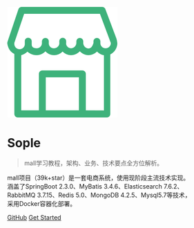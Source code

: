 ![logo](images/mall.svg)

# Sople

> mall学习教程，架构、业务、技术要点全方位解析。

mall项目（39k+star）是一套电商系统，使用现阶段主流技术实现。  
涵盖了SpringBoot 2.3.0、MyBatis 3.4.6、Elasticsearch 7.6.2、  
RabbitMQ 3.7.15、Redis 5.0、MongoDB 4.2.5、Mysql5.7等技术，  
采用Docker容器化部署。

[GitHub](https://github.com/macrozheng/mall-learning)
[Get Started](README.md)
